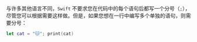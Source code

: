 与许多其他语言不同，`Swift` 不要求您在代码中的每个语句后都写一个分号（`;`），尽管您可以根据需要这样做。但是，如果您想在一行中编写多个单独的语句，则需要分号：

```swift
let cat = "🐱"; print(cat)
```

